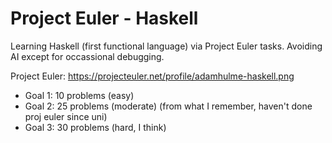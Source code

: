 # Project Euler - Haskell
Learning Haskell (first functional language) via Project Euler tasks. Avoiding AI except for occassional debugging.

Project Euler: https://projecteuler.net/profile/adamhulme-haskell.png

- Goal 1: 10 problems (easy)
- Goal 2: 25 problems (moderate) (from what I remember, haven't done proj euler since uni)
- Goal 3: 30 problems (hard, I think)
